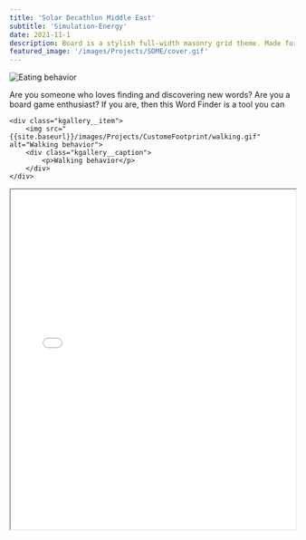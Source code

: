 ```yaml
---
title: 'Solar Decathlon Middle East'
subtitle: 'Simulation-Energy'
date: 2021-11-1
description: Board is a stylish full-width masonry grid theme. Made for designers, artists, photographers and developers to show off their best work.
featured_image: '/images/Projects/SDME/cover.gif'
---
```


<!-- ![hi]({{site.baseurl}}/images/Projects/gh/gh.png/) -->

<!-- <div class="gallery" data-columns="2">
  <img src="{{site.baseurl}}/images/Projects/CustomeFootprint/eating.gif" alt="Eating">
  <img src="{{site.baseurl}}/images/Projects/CustomeFootprint/walking.gif" alt="Walking">
  <img src="{{site.baseurl}}/images/Projects/CustomeFootprint/standing_eating.gif" alt="Standing Eating">
  <img src="{{site.baseurl}}/images/Projects/CustomeFootprint/YOLO_CLIP.gif" alt="YOLO CLIP">
</div> -->

<div class="kgallery">
    <div class="kgallery__item">
        <img src="{{site.baseurl}}/images/Projects/CustomeFootprint/eating.gif" alt="Eating behavior">
        <div class="kgallery__caption">
            <p>Are you someone who loves finding and discovering new words? Are you a board game enthusiast? If you are, then this Word Finder is a tool you can</p>
        </div>
    </div>

    <div class="kgallery__item">
        <img src="{{site.baseurl}}/images/Projects/CustomeFootprint/walking.gif" alt="Walking behavior">
        <div class="kgallery__caption">
            <p>Walking behavior</p>
        </div>
    </div>
</div>



<iframe src="{{site.baseurl}}//images/Projects/CustomeFootprint/Kefan_508.pdf" width="100%" height="600px"></iframe>

<!-- [download]({{site.baseurl}}/images/Projects/CustomeFootprint/Kefan_0322.pdf/) -->